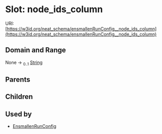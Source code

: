 
# Slot: node_ids_column




URI: [https://w3id.org/neat_schema/ensmallenRunConfig__node_ids_column](https://w3id.org/neat_schema/ensmallenRunConfig__node_ids_column)


## Domain and Range

None &#8594;  <sub>0..1</sub> [String](types/String.md)

## Parents


## Children


## Used by

 * [EnsmallenRunConfig](EnsmallenRunConfig.md)
